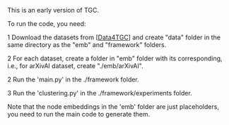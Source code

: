 This is an early version of TGC.

To run the code, you need:

1 Download the datasets from [[Data4TGC](https://github.com/MGitHubL/Data4TGC)] and create "data" folder in the same directory as the "emb" and "framework" folders.

2 For each dataset, create a folder in "emb" folder with its corresponding, i.e., for arXivAI dataset, create "./emb/arXivAI".

2 Run the 'main.py' in the ./framework folder.

3 Run the 'clustering.py' in the ./framework/experiments folder.

Note that the node embeddings in the 'emb' folder are just placeholders, you need to run the main code to generate them.
